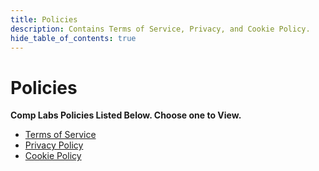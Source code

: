 ```yaml
---
title: Policies
description: Contains Terms of Service, Privacy, and Cookie Policy.
hide_table_of_contents: true
---
```

# Policies

**Comp Labs Policies Listed Below. Choose one to View.**

- [Terms of Service](/legal/terms-of-service)
- [Privacy Policy](/legal/privacy-policy)
- [Cookie Policy](/legal/cookie-policy)